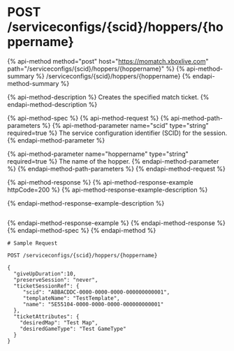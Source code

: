 # POST /serviceconfigs/{scid}/hoppers/{hoppername}

{% api-method method="post" host="https://momatch.xboxlive.com" path="/serviceconfigs/{scid}/hoppers/{hoppername}" %}
{% api-method-summary %}
/serviceconfigs/{scid}/hoppers/{hoppername}
{% endapi-method-summary %}

{% api-method-description %}
Creates the specified match ticket.
{% endapi-method-description %}

{% api-method-spec %}
{% api-method-request %}
{% api-method-path-parameters %}
{% api-method-parameter name="scid" type="string" required=true %}
The service configuration identifier \(SCID\) for the session.
{% endapi-method-parameter %}

{% api-method-parameter name="hoppername" type="string" required=true %}
The name of the hopper.
{% endapi-method-parameter %}
{% endapi-method-path-parameters %}
{% endapi-method-request %}

{% api-method-response %}
{% api-method-response-example httpCode=200 %}
{% api-method-response-example-description %}

{% endapi-method-response-example-description %}

```text

```
{% endapi-method-response-example %}
{% endapi-method-response %}
{% endapi-method-spec %}
{% endapi-method %}

```text
# Sample Request

POST /serviceconfigs/{scid}/hoppers/{hoppername}

{
  "giveUpDuration":10,
  "preserveSession": "never",
  "ticketSessionRef": {
     "scid": "ABBACDDC-0000-0000-0000-000000000001",  
     "templateName": "TestTemplate",
     "name": "5E55104-0000-0000-0000-000000000001"
  },
  "ticketAttributes": {
    "desiredMap": "Test Map",
    "desiredGameType": "Test GameType"
  }
}
```

